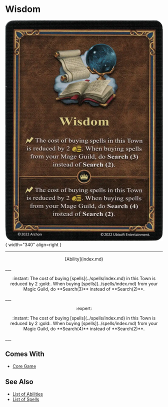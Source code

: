 # Wisdom

![Wisdom](../assets/abilities-wisdom.webp){ width="340" align=right }

___
<p style="text-align: center;" markdown>[Ability](index.md)</p>
___
<p style="text-align: center;" markdown>:instant: The cost of buying [spells](../spells/index.md) in this Town is reduced by 2 :gold:. When buying [spells](../spells/index.md) from your Magic Guild, do **Search(3)** instead of **Search(2)**.</p>
___
<p style="text-align: center;" markdown> :expert: </p>

<p style="text-align: center;" markdown>:instant: The cost of buying [spells](../spells/index.md) in this Town is reduced by 2 :gold:. When buying [spells](../spells/index.md) from your Magic Guild, do **Search(4)** instead of **Search(2)**.</p>
___


## Comes With

- [Core Game](../content.md)


## See Also

- [List of Abilities](index.md)
- [List of Spells](../spells/index.md)
